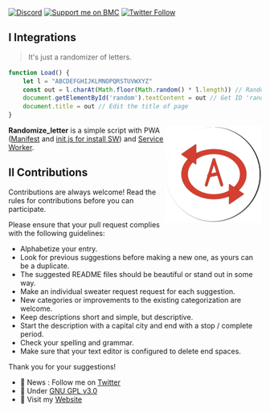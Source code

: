 [![Discord](https://img.shields.io/discord/367753345575944221?color=%237289DA&label=Join%20us&logo=Discord&logoColor=white&style=for-the-badge)](https://thomasbnt.fr/discord) 
[![Support me on BMC](https://img.shields.io/badge/Support-Buy%20Me%20A%20Coffee-orange.svg?style=for-the-badge)](https://www.buymeacoffee.com/thomasbnt) 
[![Twitter Follow](https://img.shields.io/twitter/follow/Thomasbnt_?color=%231DA1F2&label=Follow%20me&logo=Twitter&style=for-the-badge)](https://twitter.com/Thomasbnt_)

## I Integrations

> It's just a randomizer of letters.

```javascript
function Load() {
    let l = "ABCDEFGHIJKLMNOPQRSTUVWXYZ"
    const out = l.charAt(Math.floor(Math.random() * l.length)) // Randomize !
    document.getElementById('random').textContent = out // Get ID 'random' for edit the text context
    document.title = out // Edit the title of page
}
```
<img src="assets/img/manifest/192x192.png" alt="Logo" align="right" />

**Randomize_letter** is a simple script with PWA ([Manifest](manifest.json) and [init.js for install SW](assets/js/init.js)) and [Service Worker](sw.js).

## II Contributions

Contributions are always welcome! Read the rules for contributions before you can participate.

Please ensure that your pull request complies with the following guidelines:

- Alphabetize your entry.
- Look for previous suggestions before making a new one, as yours can be a duplicate.
- The suggested README files should be beautiful or stand out in some way.
- Make an individual sweater request request for each suggestion.
- New categories or improvements to the existing categorization are welcome.
- Keep descriptions short and simple, but descriptive.
- Start the description with a capital city and end with a stop / complete period.
- Check your spelling and grammar.
- Make sure that your text editor is configured to delete end spaces.

Thank you for your suggestions!

- 📣  News : Follow me on [Twitter](https://twitter.com/Thomasbnt_)
- 📕  Under [GNU GPL v3.0](LICENSE)
- 🔗  Visit my [Website](https://thomasbnt.fr)
